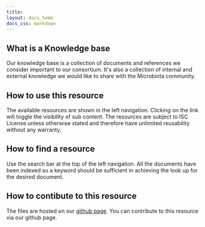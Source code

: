 ```yaml
---
title: 
layout: docs_home
docs_css: markdown
---
```


## What is a Knowledge base

Our knowledge base is a collection of documents and references we consider important to our consortium. It's also a collection of internal and external knowledge we would like to share with the Microbiota community.

## How to use this resource

The available resources are shown in the left navigation. Clicking on the link will toggle the visibility of sub content. The resources are subject to ISC License unless otherwise stated and therefore have unlimited reusability without any warranty.

## How to find a resource

Use the search bar at the top of the left navigation. All the documents have been indexed so a keyword should be sufficient in achieving the look up for the desired document.

## How to contibute to this resource

The files are hosted on our [github page](https://github.com/NFDI4Microbiota/nfdi4microbiota.github.io). You can contribute to this resource via our github page.
